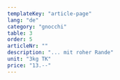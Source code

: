 ```yaml
---
templateKey: "article-page"
lang: "de"
category: "gnocchi"
table: 3
order: 5
articleNr: ""
description: "... mit roher Rande"
unit: "3kg TK"
price: "13.--"
---
```

